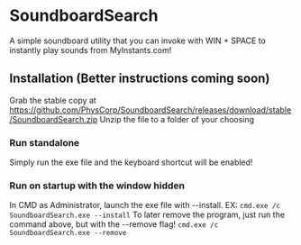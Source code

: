 # SoundboardSearch
A simple soundboard utility that you can invoke with WIN + SPACE to instantly play sounds from MyInstants.com!

## Installation (Better instructions coming soon)
Grab the stable copy at https://github.com/PhysCorp/SoundboardSearch/releases/download/stable/SoundboardSearch.zip
Unzip the file to a folder of your choosing

### Run standalone
Simply run the exe file and the keyboard shortcut will be enabled!

### Run on startup with the window hidden
In CMD as Administrator, launch the exe file with --install. EX: `cmd.exe /c SoundboardSearch.exe --install`
To later remove the program, just run the command above, but with the --remove flag! `cmd.exe /c SoundboardSearch.exe --remove`
